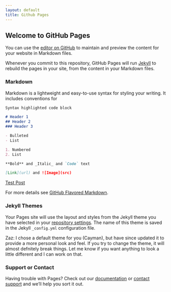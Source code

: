 ```yaml
---
layout: default
title: Github Pages
---
```


## Welcome to GitHub Pages

You can use the [editor on GitHub](https://github.com/MasterBrian/blog/edit/gh-pages/index.md) to maintain and preview the content for your website in Markdown files.

Whenever you commit to this repository, GitHub Pages will run [Jekyll](https://jekyllrb.com/) to rebuild the pages in your site, from the content in your Markdown files.

### Markdown

Markdown is a lightweight and easy-to-use syntax for styling your writing. It includes conventions for

```markdown
Syntax highlighted code block

# Header 1
## Header 2
### Header 3

- Bulleted
- List

1. Numbered
2. List

**Bold** and _Italic_ and `Code` text

[Link](url) and ![Image](src)
```
[Test Post](/_posts/2020-12-09-test.md)

For more details see [GitHub Flavored Markdown](http://masterbrian.com/2020/12/10/markdown.html).

### Jekyll Themes

Your Pages site will use the layout and styles from the Jekyll theme you have selected in your [repository settings](https://github.com/MasterBrian/blog/settings). The name of this theme is saved in the Jekyll `_config.yml` configuration file.

Zaz: I chose a default theme for you (Cayman), but have since updated it to provide a more personal look and feel. If you try to change the theme, it will almost defnitely break things. Let me know if you want anything to look a little different and I can work on that.

### Support or Contact

Having trouble with Pages? Check out our [documentation](https://docs.github.com/categories/github-pages-basics/) or [contact support](https://github.com/contact) and we’ll help you sort it out.
